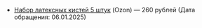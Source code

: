 * [Набор латексных кистей 5 штук](https://ozon.ru/t/YPGaJW6) (Ozon) — 260 рублей (Дата обращения: 06.01.2025) 